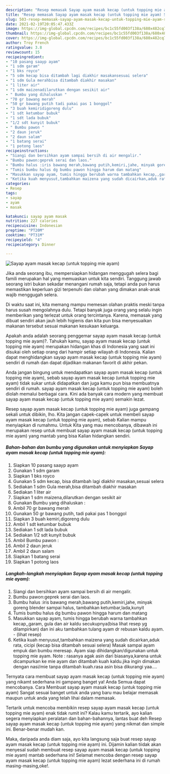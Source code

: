 ```yaml
---
description: "Resep memasak Sayap ayam masak kecap (untuk topping mie ayam) Sederhana Untuk Jualan"
title: "Resep memasak Sayap ayam masak kecap (untuk topping mie ayam) Sederhana Untuk Jualan"
slug: 503-resep-memasak-sayap-ayam-masak-kecap-untuk-topping-mie-ayam-sederhana-untuk-jualan
date: 2021-02-19T20:05:47.433Z
image: https://img-global.cpcdn.com/recipes/bc1c55fd003f138a/680x482cq70/sayap-ayam-masak-kecap-untuk-topping-mie-ayam-foto-resep-utama.jpg
thumbnail: https://img-global.cpcdn.com/recipes/bc1c55fd003f138a/680x482cq70/sayap-ayam-masak-kecap-untuk-topping-mie-ayam-foto-resep-utama.jpg
cover: https://img-global.cpcdn.com/recipes/bc1c55fd003f138a/680x482cq70/sayap-ayam-masak-kecap-untuk-topping-mie-ayam-foto-resep-utama.jpg
author: Troy French
ratingvalue: 3.8
reviewcount: 15
recipeingredient:
- "10 pasang saayp ayam"
- "1 sdm garam"
- "1 bks royco"
- "5 sdm kecap bisa ditambah lagi diakhir masakansesuai selera"
- "1 sdm Gula merahbisa ditambah diakhir masakan"
- "1 liter air"
- "1 sdm maizenadilarutkan dengan sesikit air"
- " Bumbu yang dihaluskan "
- "70 gr bawang merah"
- "50 gr bawang putih tadi pakai pas 1 bonggol"
- "3 buah kemiridigoreng dulu"
- "1 sdt ketumbar bubuk"
- "1 sdt lada bubuk"
- "1/2 sdt kunyit bubuk"
- " Bumbu pawon "
- "2 daun jeruk"
- "2 daun salam"
- "1 batang serai"
- "1 potong laos"
recipeinstructions:
- "Siangi dan bersihkan ayam sampai bersih di air mengalir."
- "Bumbu pawon:geprek serai dan laos."
- "Bumbu halus :iris bawang merah,bawang putih,kemiri,jahe, minyak goreng blender sampai halus, tambahkan ketumbar,lada,kunyit"
- "Tumis bumbu halus dg bumbu pawon hingga harum dan matang"
- "Masukkan sayap ayam, tumis hingga berubah warna tambahkan kecap,,garam, gula dan air kaldu secukupnya(bisa lihat resep yg dilampirkan) dan ini aku tambahkan tulang ayam dr rebusan kaldu ayam.           (lihat resep)"
- "Ketika kuah menyusut,tambahkan maizena yang sudah dicairkan,aduk rata, cicipi (kecap bisa ditambah sesuai selera) Masak sampai ayam empuk dan bumbu meresap. Ayam siap dihidangkan/digunakan untuk topping mie ayam. Note : rasanya agak asin dari biasanya,karena untuk dicampurkan ke mie ayam dan ditambah kuah kaldu.jika ingin dimakan dengan nasi/mie tanpa ditambah kuah.rasa asin bisa dikurangi yaa...."
categories:
- Resep
tags:
- sayap
- ayam
- masak

katakunci: sayap ayam masak 
nutrition: 227 calories
recipecuisine: Indonesian
preptime: "PT20M"
cooktime: "PT31M"
recipeyield: "4"
recipecategory: Dinner

---
```



![Sayap ayam masak kecap (untuk topping mie ayam)](https://img-global.cpcdn.com/recipes/bc1c55fd003f138a/680x482cq70/sayap-ayam-masak-kecap-untuk-topping-mie-ayam-foto-resep-utama.jpg)

Jika anda seorang ibu, mempersiapkan hidangan menggugah selera bagi famili merupakan hal yang memuaskan untuk kita sendiri. Tanggung jawab seorang istri bukan sekadar menangani rumah saja, tetapi anda pun harus memastikan keperluan gizi terpenuhi dan olahan yang dimakan anak-anak wajib menggugah selera.

Di waktu  saat ini, kita memang mampu memesan olahan praktis meski tanpa harus susah mengolahnya dulu. Tetapi banyak juga orang yang selalu ingin memberikan yang terlezat untuk orang tercintanya. Karena, memasak yang dibuat sendiri akan jauh lebih higienis dan kita pun bisa menyesuaikan makanan tersebut sesuai makanan kesukaan keluarga. 



Apakah anda adalah seorang penggemar sayap ayam masak kecap (untuk topping mie ayam)?. Tahukah kamu, sayap ayam masak kecap (untuk topping mie ayam) merupakan hidangan khas di Indonesia yang saat ini disukai oleh setiap orang dari hampir setiap wilayah di Indonesia. Kalian dapat menghidangkan sayap ayam masak kecap (untuk topping mie ayam) sendiri di rumah dan dapat dijadikan makanan favorit di akhir pekan.

Anda jangan bingung untuk mendapatkan sayap ayam masak kecap (untuk topping mie ayam), sebab sayap ayam masak kecap (untuk topping mie ayam) tidak sukar untuk didapatkan dan juga kamu pun bisa membuatnya sendiri di rumah. sayap ayam masak kecap (untuk topping mie ayam) boleh diolah memalui berbagai cara. Kini ada banyak cara modern yang membuat sayap ayam masak kecap (untuk topping mie ayam) semakin lezat.

Resep sayap ayam masak kecap (untuk topping mie ayam) juga gampang sekali untuk dibikin, lho. Kita jangan capek-capek untuk membeli sayap ayam masak kecap (untuk topping mie ayam), sebab Kalian mampu menyiapkan di rumahmu. Untuk Kita yang mau mencobanya, dibawah ini merupakan resep untuk membuat sayap ayam masak kecap (untuk topping mie ayam) yang mantab yang bisa Kalian hidangkan sendiri.

<!--inarticleads1-->

##### Bahan-bahan dan bumbu yang digunakan untuk menyiapkan Sayap ayam masak kecap (untuk topping mie ayam):

1. Siapkan 10 pasang saayp ayam
1. Gunakan 1 sdm garam
1. Siapkan 1 bks royco
1. Gunakan 5 sdm kecap, bisa ditambah lagi diakhir masakan,sesuai selera
1. Sediakan 1 sdm Gula merah,bisa ditambah diakhir masakan
1. Sediakan 1 liter air
1. Siapkan 1 sdm maizena,dilarutkan dengan sesikit air
1. Gunakan  Bumbu yang dihaluskan :
1. Ambil 70 gr bawang merah
1. Gunakan 50 gr bawang putih, tadi pakai pas 1 bonggol
1. Siapkan 3 buah kemiri,digoreng dulu
1. Ambil 1 sdt ketumbar bubuk
1. Sediakan 1 sdt lada bubuk
1. Sediakan 1/2 sdt kunyit bubuk
1. Ambil  Bumbu pawon :
1. Ambil 2 daun jeruk
1. Ambil 2 daun salam
1. Siapkan 1 batang serai
1. Siapkan 1 potong laos




<!--inarticleads2-->

##### Langkah-langkah menyiapkan Sayap ayam masak kecap (untuk topping mie ayam):

1. Siangi dan bersihkan ayam sampai bersih di air mengalir.
1. Bumbu pawon:geprek serai dan laos.
1. Bumbu halus :iris bawang merah,bawang putih,kemiri,jahe, minyak goreng blender sampai halus, tambahkan ketumbar,lada,kunyit
1. Tumis bumbu halus dg bumbu pawon hingga harum dan matang
1. Masukkan sayap ayam, tumis hingga berubah warna tambahkan kecap,,garam, gula dan air kaldu secukupnya(bisa lihat resep yg dilampirkan) dan ini aku tambahkan tulang ayam dr rebusan kaldu ayam. -           (lihat resep)
1. Ketika kuah menyusut,tambahkan maizena yang sudah dicairkan,aduk rata, cicipi (kecap bisa ditambah sesuai selera) Masak sampai ayam empuk dan bumbu meresap. Ayam siap dihidangkan/digunakan untuk topping mie ayam. Note : rasanya agak asin dari biasanya,karena untuk dicampurkan ke mie ayam dan ditambah kuah kaldu.jika ingin dimakan dengan nasi/mie tanpa ditambah kuah.rasa asin bisa dikurangi yaa....




Ternyata cara membuat sayap ayam masak kecap (untuk topping mie ayam) yang nikamt sederhana ini gampang banget ya! Anda Semua dapat mencobanya. Cara Membuat sayap ayam masak kecap (untuk topping mie ayam) Sangat sesuai banget untuk anda yang baru mau belajar memasak maupun untuk anda yang telah lihai dalam memasak.

Tertarik untuk mencoba membikin resep sayap ayam masak kecap (untuk topping mie ayam) enak tidak rumit ini? Kalau kamu tertarik, ayo kalian segera menyiapkan peralatan dan bahan-bahannya, lantas buat deh Resep sayap ayam masak kecap (untuk topping mie ayam) yang nikmat dan simple ini. Benar-benar mudah kan. 

Maka, daripada anda diam saja, ayo kita langsung saja buat resep sayap ayam masak kecap (untuk topping mie ayam) ini. Dijamin kalian tiidak akan menyesal sudah membuat resep sayap ayam masak kecap (untuk topping mie ayam) mantab sederhana ini! Selamat mencoba dengan resep sayap ayam masak kecap (untuk topping mie ayam) lezat sederhana ini di rumah masing-masing,oke!.


